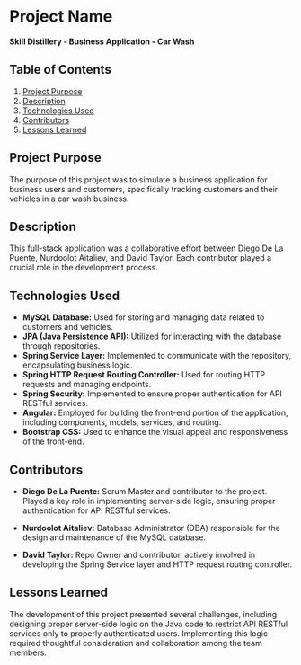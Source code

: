 # Project Name

**Skill Distillery - Business Application - Car Wash**

## Table of Contents
1. [Project Purpose](#project-purpose)
2. [Description](#description)
3. [Technologies Used](#technologies-used)
4. [Contributors](#contributors)
5. [Lessons Learned](#lessons-learned)

## Project Purpose

The purpose of this project was to simulate a business application for business users and customers, specifically tracking customers and their vehicles in a car wash business.

## Description

This full-stack application was a collaborative effort between Diego De La Puente, Nurdoolot Aitaliev, and David Taylor. Each contributor played a crucial role in the development process.

## Technologies Used

- **MySQL Database:** Used for storing and managing data related to customers and vehicles.
- **JPA (Java Persistence API):** Utilized for interacting with the database through repositories.
- **Spring Service Layer:** Implemented to communicate with the repository, encapsulating business logic.
- **Spring HTTP Request Routing Controller:** Used for routing HTTP requests and managing endpoints.
- **Spring Security:** Implemented to ensure proper authentication for API RESTful services.
- **Angular:** Employed for building the front-end portion of the application, including components, models, services, and routing.
- **Bootstrap CSS:** Used to enhance the visual appeal and responsiveness of the front-end.

## Contributors

- **Diego De La Puente:** Scrum Master and contributor to the project. Played a key role in implementing server-side logic, ensuring proper authentication for API RESTful services.

- **Nurdoolot Aitaliev:** Database Administrator (DBA) responsible for the design and maintenance of the MySQL database.

- **David Taylor:** Repo Owner and contributor, actively involved in developing the Spring Service layer and HTTP request routing controller.

## Lessons Learned

The development of this project presented several challenges, including designing proper server-side logic on the Java code to restrict API RESTful services only to properly authenticated users. Implementing this logic required thoughtful consideration and collaboration among the team members.

